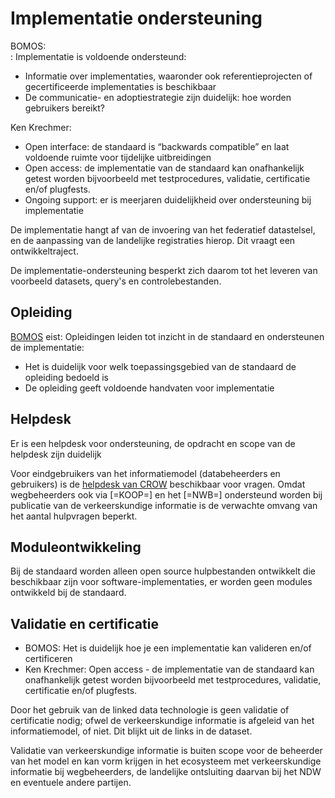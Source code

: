 # Implementatie ondersteuning

<aside class="note" title="Eisen">
BOMOS:<br>:
Implementatie is voldoende ondersteund:
<ul><li>Informatie over implementaties, waaronder ook referentieprojecten of gecertificeerde implementaties is beschikbaar </li>
<li>De communicatie- en adoptiestrategie zijn duidelijk: hoe worden gebruikers bereikt?</li></ul>
Ken Krechmer:
<ul><li>Open interface: de standaard is “backwards compatible” en laat voldoende ruimte voor tijdelijke uitbreidingen</li>
<li>Open access: de implementatie van de standaard kan onafhankelijk getest worden bijvoorbeeld met  testprocedures, validatie, certificatie en/of plugfests.</li>
<li>Ongoing support: er is meerjaren duidelijkheid over ondersteuning bij implementatie</li></ul> 
</aside>

De implementatie hangt af van de invoering van het federatief datastelsel, en de aanpassing van de landelijke registraties hierop. Dit vraagt een ontwikkeltraject. 

De implementatie-ondersteuning besperkt zich daarom tot het leveren van voorbeeld datasets, query's en controlebestanden. 


## Opleiding

<aside class="note" title="BOMOS">
<a href="https://www.forumstandaardisatie.nl/sites/bfs/files/proceedings/FS22-10-04%204b%20BOMOS.pdf">BOMOS</a> eist: Opleidingen leiden tot inzicht in de standaard en ondersteunen de implementatie:
<ul><li>Het is duidelijk voor welk toepassingsgebied van de standaard de opleiding bedoeld is</li>
<li>De opleiding geeft voldoende handvaten voor implementatie</li></ul>
</aside>


## Helpdesk 

<aside class="note" title="BOMOS">
Er is een helpdesk voor ondersteuning, de opdracht en scope van de helpdesk zijn duidelijk
</aside>

Voor eindgebruikers van het informatiemodel (databeheerders en gebruikers) is de [helpdesk van CROW](https://www.crow.nl/hulp-en-contact/helpdesk/) beschikbaar voor vragen. Omdat wegbeheerders ook via [=KOOP=] en het [=NWB=] ondersteund worden bij publicatie van de verkeerskundige informatie is de verwachte omvang van het aantal hulpvragen beperkt.


## Moduleontwikkeling
Bij de standaard worden alleen open source hulpbestanden ontwikkelt die beschikbaar zijn voor software-implementaties, er worden geen modules ontwikkeld bij de standaard. 


## Validatie en certificatie

<aside class="note" title="Eisen">
<ul><li>BOMOS: Het is duidelijk hoe je een implementatie kan valideren en/of certificeren</li>
<li>Ken Krechmer: Open access - de implementatie van de standaard kan onafhankelijk getest worden bijvoorbeeld met  testprocedures, validatie, certificatie en/of plugfests.</li></ul>
</aside>

Door het gebruik van de linked data technologie is geen validatie of certificatie nodig; ofwel de verkeerskundige informatie is afgeleid van het informatiemodel, of niet. Dit blijkt uit de links in de dataset. 

Validatie van verkeerskundige informatie is buiten scope voor de beheerder van het model en kan vorm krijgen in het ecosysteem met verkeerskundige informatie bij wegbeheerders, de landelijke ontsluiting daarvan bij het NDW en eventuele andere partijen.